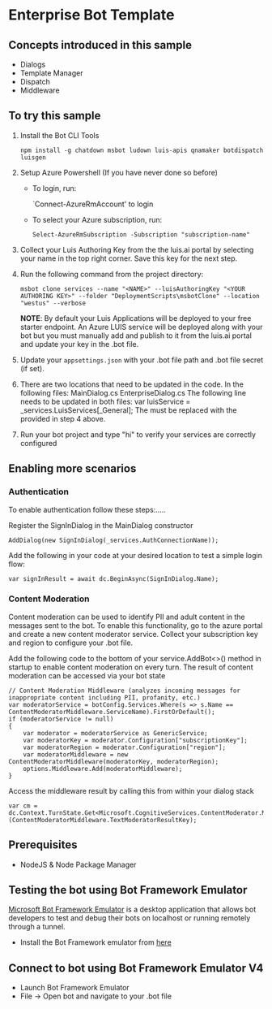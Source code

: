 ﻿# Enterprise Bot Template


## Concepts introduced in this sample
- Dialogs
- Template Manager
- Dispatch
- Middleware


## To try this sample
1. Install the Bot CLI Tools

    `npm install -g chatdown msbot ludown luis-apis qnamaker botdispatch luisgen`
  
2. Setup Azure Powershell (If you have never done so before)
    - To login, run:
            
        `Connect-AzureRmAccount' to login
    - To select your Azure subscription, run:

        `Select-AzureRmSubscription -Subscription "subscription-name"`
 
3. Collect your Luis Authoring Key from the the luis.ai portal by selecting your name in the top right corner. Save this key for the next step.

4. Run the following command from the project directory:
 
    `msbot clone services --name "<NAME>" --luisAuthoringKey "<YOUR AUTHORING KEY>" --folder "DeploymentScripts\msbotClone" --location "westus" --verbose`

    **NOTE**: By default your Luis Applications will be deployed to your free starter endpoint. An Azure LUIS service will be deployed along with your bot but you must manually add and publish to it from the luis.ai portal and update your key in the .bot file.

5. Update your `appsettings.json` with your .bot file path and .bot file secret (if set).

6. There are two locations that need to be updated in the code.
In the following files:
    MainDialog.cs
    EnterpriseDialog.cs
The following line needs to be updated in both files:
    var luisService = _services.LuisServices[<YOUR MS BOT NAME>_General];
The <YOUR MS BOT NAME> must be replaced with the <NAME> provided in step 4 above.
    
7. Run your bot project and type "hi" to verify your services are correctly configured


## Enabling more scenarios
### Authentication
To enable authentication follow these steps:.....

Register the SignInDialog in the MainDialog constructor
    
    AddDialog(new SignInDialog(_services.AuthConnectionName));


Add the following in your code at your desired location to test a simple login flow:
    
    var signInResult = await dc.BeginAsync(SignInDialog.Name);

### Content Moderation
Content moderation can be used to identify PII and adult content in the messages sent to the bot. To enable this functionality, go to the azure portal
and create a new content moderator service. Collect your subscription key and region to configure your .bot file. 

Add the following code to the bottom of your service.AddBot<>() method in startup to enable content moderation on every turn. 
The result of content moderation can be accessed via your bot state 
    
    // Content Moderation Middleware (analyzes incoming messages for inappropriate content including PII, profanity, etc.)
    var moderatorService = botConfig.Services.Where(s => s.Name == ContentModeratorMiddleware.ServiceName).FirstOrDefault();
    if (moderatorService != null)
    {
        var moderator = moderatorService as GenericService;
        var moderatorKey = moderator.Configuration["subscriptionKey"];
        var moderatorRegion = moderator.Configuration["region"];
        var moderatorMiddleware = new ContentModeratorMiddleware(moderatorKey, moderatorRegion);
        options.Middleware.Add(moderatorMiddleware);
    }

Access the middleware result by calling this from within your dialog stack
        
    var cm = dc.Context.TurnState.Get<Microsoft.CognitiveServices.ContentModerator.Models.Screen>(ContentModeratorMiddleware.TextModeratorResultKey);


## Prerequisites
- NodeJS & Node Package Manager

## Testing the bot using Bot Framework Emulator
[Microsoft Bot Framework Emulator](https://github.com/microsoft/botframework-emulator) is a desktop application that allows bot developers to test and debug their bots on localhost or running remotely through a tunnel.

- Install the Bot Framework emulator from [here](https://github.com/Microsoft/BotFramework-Emulator/releases)

## Connect to bot using Bot Framework Emulator V4
- Launch Bot Framework Emulator
- File -> Open bot and navigate to your .bot file